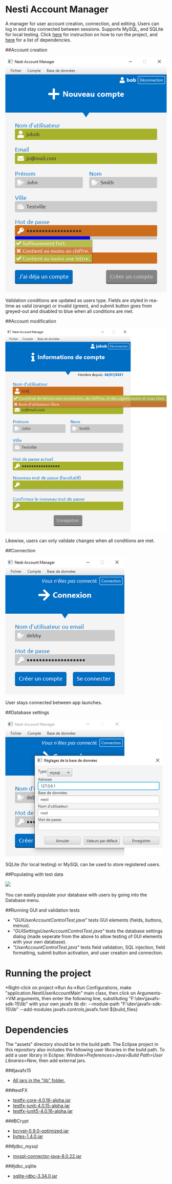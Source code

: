 Nesti Account Manager
=============
A manager for user account creation, connection, and editing.  Users can log in and stay connected between sessions. Supports MySQL, and SQLite for local testing. Click [here](#running-the-project) for instruction on how to run the project, and [here](#dependencies) for a list of dependencies.

##Account creation

![](https://github.com/erikshea/nesti/blob/master/assets/readme/creation.png?raw=true)

Validation conditions are updated as users type. Fields are styled in rea-time as valid (orange) or invalid (green), and submit button goes from greyed-out and disabled to blue when all conditions are met.

##Account modification

![](https://github.com/erikshea/nesti/blob/master/assets/readme/modification.png?raw=true)

Likewise, users can only validate changes when all conditions are met.

##Connection

![](https://github.com/erikshea/nesti/blob/master/assets/readme/connection.png?raw=true)

User stays connected between app launches.

##Database settings

![](https://github.com/erikshea/nesti/blob/master/assets/readme/database-settings.png?raw=true)

SQLite (for local testing) or MySQL can be used to store registered users.

##Populating with test data

![](https://github.com/erikshea/nesti/blob/master/assets/readme/populate-database.png?raw=true)

You can easily populate your database with users by going into the Database menu.

##Running GUI and validation tests
* *"GUIUserAccountControlTest.java"* tests GUI elements (fields, buttons, menus).
* *"GUISettingsUserAccountControlTest.java"* tests the database settings dialog (made seperate from the above to allow testing of GUI elements with your own database).
* *"UserAccountControlTest.java"* tests field validation, SQL injection, field formatting, submit button activation, and user creation and connection.

Running the project
=============
*Right-click on project->Run As->Run Configurations, make "application.NestiUserAccountMain" main class,
	then click on Arguments->VM arguments,
	then enter the following line, substituting "F:\dev\javafx-sdk-15\lib" with your own javafx lib dir:
--module-path "F:\dev\javafx-sdk-15\lib" --add-modules javafx.controls,javafx.fxml ${build_files}

Dependencies
=============
The "assets" directory should be in the build path. The Eclipse project in this repository also includes the following user libraries in the build path. To add a user library in Eclipse: *Window*>*Preferences*>*Java*>*Build Path*>*User Libraries*>*New*, then add external jars.

###javafx15
* [All jars in the "lib" folder.](https://gluonhq.com/products/javafx/)

###testFX
* [testfx-core-4.0.16-alpha.jar](https://repo1.maven.org/maven2/org/testfx/testfx-core/4.0.16-alpha/testfx-core-4.0.16-alpha.jar)
* [testfx-junit-4.0.15-alpha.jar](https://repo1.maven.org/maven2/org/testfx/testfx-junit/4.0.15-alpha/testfx-junit-4.0.15-alpha.jar)
* [testfx-junit5-4.0.16-alpha.jar](https://repo1.maven.org/maven2/org/testfx/testfx-junit5/4.0.16-alpha/testfx-junit5-4.0.16-alpha.jar)

###BCrypt
* [bcrypt-0.9.0-optimized.jar](https://repo1.maven.org/maven2/at/favre/lib/bcrypt/0.9.0/bcrypt-0.9.0-optimized.jar)
* [bytes-1.4.0.jar](https://repo1.maven.org/maven2/at/favre/lib/bytes/1.4.0/bytes-1.4.0.jar)

###jdbc_mysql
* [mysql-connector-java-8.0.22.jar](https://dev.mysql.com/downloads/connector/j/)

###jdbc_sqlite
* [sqlite-jdbc-3.34.0.jar](https://repo1.maven.org/maven2/org/xerial/sqlite-jdbc/3.34.0/sqlite-jdbc-3.34.0.jar)

